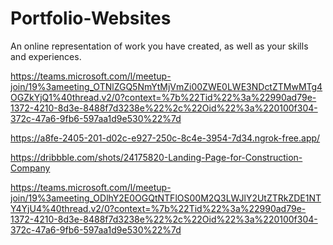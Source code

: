 # Portfolio-Websites
 An online representation of work you have created, as well as your skills and experiences.

https://teams.microsoft.com/l/meetup-join/19%3ameeting_OTNlZGQ5NmYtMjVmZi00ZWE0LWE3NDctZTMwMTg4OGZkYjQ1%40thread.v2/0?context=%7b%22Tid%22%3a%22990ad79e-1372-4210-8d3e-8488f7d3238e%22%2c%22Oid%22%3a%220100f304-372c-47a6-9fb6-597aa1d9e530%22%7d


https://a8fe-2405-201-d02c-e927-250c-8c4e-3954-7d34.ngrok-free.app/


https://dribbble.com/shots/24175820-Landing-Page-for-Construction-Company

https://teams.microsoft.com/l/meetup-join/19%3ameeting_ODlhY2E0OGQtNTFlOS00M2Q3LWJlY2UtZTRkZDE1NTY4YjU4%40thread.v2/0?context=%7b%22Tid%22%3a%22990ad79e-1372-4210-8d3e-8488f7d3238e%22%2c%22Oid%22%3a%220100f304-372c-47a6-9fb6-597aa1d9e530%22%7d

